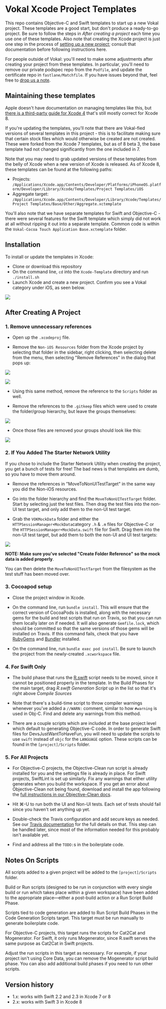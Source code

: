 # Vokal Xcode Project Templates

This repo contains Objective-C and Swift templates to start up a new Vokal project. These templates are a good start, but don't produce a ready-to-go project. Be sure to follow the steps in *After creating a project* each time you use one of these templates. Also note that creating the Xcode project is just one step in the process of [setting up a new project](https://engineering.vokal.io/iOS/Creating-Projects.md.html); consult that documentation before following instructions here.

For people outside of Vokal: you'll need to make some adjustments after creating your project from these templates. In particular, you'll need to remove our private podspec repo from the `Podfile`, and update the certificate repo in `fastlane/Matchfile`. If you have issues beyond that, feel free to [drop us a note](mailto:ios@vokal.io).

## Maintaining these templates
Apple doesn't have documentation on managing templates like this, but [there is a third-party guide for Xcode 4](http://www.learn-cocos2d.com/store/xcode4-template-documentation/) that's still mostly correct for Xcode 8.

If you're updating the templates, you'll note that there are Vokal-fied versions of several templates in this project - this is to facilitate making sure that certain stock files which would otherwise be created are not created. These were forked from the Xcode 7 templates, but as of 8 beta 3, the base template had not changed significantly from the one included in 7.

Note that you may need to grab updated versions of these templates from the belly of Xcode when a new version of Xcode is released. As of Xcode 8, these templates can be found at the following paths:

* Projects: `/Applications/Xcode.app/Contents/Developer/Platforms/iPhoneOS.platform/Developer/Library/Xcode/Templates/Project Templates/iOS`
* Aggregate target: `/Applications/Xcode.app/Contents/Developer/Library/Xcode/Templates/Project Templates/Base/Other/Aggregate.xctemplate`

You'll also note that we have separate templates for Swift and Objective-C - there were several features for the Swift template which simply did not work at all without ripping it out into a separate template. Common code is within the `Vokal-Cocoa Touch Application Base.xctemplate` folder.

## Installation
To install or update the templates in Xcode:

- Clone or download this repository
- On the command line, `cd` into the `Xcode-Template` directory and run `./install.sh`
- Launch Xcode and create a new project. Confirm you see a Vokal category under iOS, as seen below.

![](screenshots/template_selection.png)

## After Creating A Project

### 1. Remove unnecessary references

- Open up the `.xcodeproj` file. 

- Remove the `Non-iOS Resources` folder from the Xcode project by selecting that folder in the sidebar, right clicking, then selecting delete from the menu, then selecting "Remove References" in the dialog that pops up: 

![](screenshots/remove_non_ios0.png)

![](screenshots/remove_non_ios1.png)

- Using this same method, remove the reference to the `Scripts` folder as well.

- Remove the references to the `.gitkeep` files which were used to create the folder/group hierarchy, but leave the groups themselves: 

![](screenshots/placeholders.png)

- Once those files are removed your groups should look like this: 

![](screenshots/placeholders_removed.png)

### 2. If You Added The Starter Network Utility

If you chose to include the Starter Network Utility when creating the project, you get a bunch of tests for free! The bad news is that templates are dumb, so you have to move them around. 

- Remove the references in "MoveToNonUITestTarget" in the same way you did the Non-iOS resources.

- Go into the folder hierarchy and find the `MoveToNonUITestTarget` folder. Start by selecting just the test files. Then drag the test files into the non-UI test target, and only add them to the non-UI test target. 

- Grab the `VOKMockData` folder and either the `HTTPSessionManager+MockData`category `.h` & `.m` files for Objective-C or the `HTTPSessionManager+MockData.swift` file for Swift. Drag them into the non-UI test target, but add them to both the non-UI and UI test targets:

![](screenshots/test_add_to_both_targets.png)

**NOTE: Make sure you've selected "Create Folder Reference" so the mock data is added properly**.

You can then delete the `MoveToNonUITestTarget` from the filesystem as the test stuff has been moved over.

### 3. Cocoapod setup

- Close the project window in Xcode.

- On the command line, run `bundle install`. This will ensure that the correct version of CocoaPods is installed, along with the necessary gems for the build and test scripts that run on Travis, so that you can run them locally later on if needed. It will also generate `Gemfile.lock`, which should be committed so that the same versions of those gems will be installed on Travis. If this command fails, check that you have [RubyGems](https://rubygems.org/pages/download) and [Bundler](http://bundler.io/) installed.

- On the command line, run `bundle exec pod install`. Be sure to launch the project from the newly-created `.xcworkspace` file.

### 4. For Swift Only

- The build phase that runs the [R.swift](https://github.com/mac-cain13/R.swift) script needs to be moved, since it cannot be positioned properly in the template. In the Build Phases for the main target, drag *R.swift Generation Script* up in the list so that it's right above *Compile Sources*

- Note that there's a build-time script to throw compiler warnings whenever you've added a `//WARN:` comment, similar to how `#warning` is used in Obj-C. Find and delete any warnings from this method. 

- There are a couple scripts which are included at the base project level which default to generating Objective-C code. In order to generate Swift files for DevsJustWantToHaveFun, you will need to update the scripts to use `swift` instead of `objc` for the `LANGUAGE` option. These scripts can be found in the `[project]/Scripts` folder. 

### 5. For All Projects

- For Objective-C projects, the Objective-Clean run script is already installed for you and the settings file is already in place. For Swift projects, SwiftLint is set up similarly. Fix any warnings that either utility generates when you build the workspace. If you get an error about Objective-Clean not being found, download and install the app following the [full instructions in our Objective-Clean docs](https://engineering.vokal.io/iOS/ObjCleanAndSwiftLint/README.md.html).

- Hit ⌘-U to run both the UI and Non-UI tests. Each set of tests should fail since you haven't set anything up yet. 

- Double-check the Travis configuration and add secure keys as needed. See our [Travis documentation](https://engineering.vokal.io/iOS/Fastlane-Travis-CI.md.html) for the full details on that. This step can be handled later, since most of the information needed for this probably isn't available yet.

- Find and address all the `TODO:`s in the boilerplate code.


## Notes On Scripts

All scripts added to a given project will be added to the `[project]/Scripts` folder. 

Build or Run scripts (designed to be run in conjunction with every single build or run which takes place within a given workspace) have been added to the appropriate place—either a post-build action or a Run Script Build Phase. 

Scripts tied to code generation are added to Run Script Build Phases in the Code Generation Scripts target. This target must be run manually to generate boilerplate code.

For Objective-C projects, this target runs the scripts for Cat2Cat and Mogenerator. For Swift, it only runs Mogenerator, since R.swift serves the same purpose as Cat2Cat in Swift projects.

Adjust the run scripts in this target as necessary. For example, if your project isn't using Core Data, you can remove the Mogenerator script build phase. You can also add additional build phases if you need to run other scripts.

## Version history

* 1.x: works with Swift 2.2 and 2.3 in Xcode 7 or 8
* 2.x: works with Swift 3 in Xcode 8
